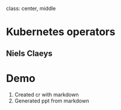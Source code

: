 class: center, middle
# Kubernetes operators

Niels Claeys
---

# Demo

1. Created cr with markdown
2. Generated ppt from markdown

